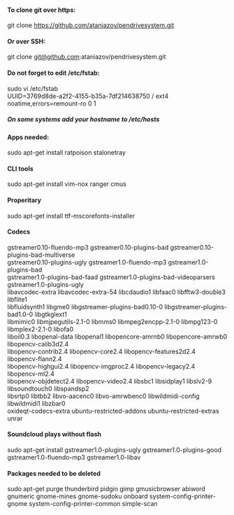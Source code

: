 #### To clone git over https:
git clone https://github.com/ataniazov/pendrivesystem.git
#### Or over SSH:
git clone git@github.com:ataniazov/pendrivesystem.git

#### Do not forget to edit /etc/fstab:
sudo vi /etc/fstab  
UUID=3769d8de-a2f2-4155-b35a-7df214638750 /               ext4    noatime,errors=remount-ro 0       1
##### On some systems add your hostname to /etc/hosts

#### Apps needed:
sudo apt-get install ratpoison stalonetray  
#### CLI tools
sudo apt-get install vim-nox ranger cmus 
#### Properitary
sudo apt-get install ttf-mscorefonts-installer
#### Codecs
gstreamer0.10-fluendo-mp3 gstreamer0.10-plugins-bad gstreamer0.10-plugins-bad-multiverse  
gstreamer0.10-plugins-ugly gstreamer1.0-fluendo-mp3 gstreamer1.0-plugins-bad  
gstreamer1.0-plugins-bad-faad gstreamer1.0-plugins-bad-videoparsers gstreamer1.0-plugins-ugly  
libavcodec-extra libavcodec-extra-54 libcdaudio1 libfaac0 libfftw3-double3 libflite1  
libfluidsynth1 libgme0 libgstreamer-plugins-bad0.10-0 libgstreamer-plugins-bad1.0-0 libgtkglext1   
libmimic0 libmjpegutils-2.1-0 libmms0 libmpeg2encpp-2.1-0 libmpg123-0 libmplex2-2.1-0 libofa0  
liboil0.3 libopenal-data libopenal1 libopencore-amrnb0 libopencore-amrwb0 libopencv-calib3d2.4  
libopencv-contrib2.4 libopencv-core2.4 libopencv-features2d2.4 libopencv-flann2.4  
libopencv-highgui2.4 libopencv-imgproc2.4 libopencv-legacy2.4 libopencv-ml2.4  
libopencv-objdetect2.4 libopencv-video2.4 libsbc1 libsidplay1 libslv2-9 libsoundtouch0 libspandsp2  
libsrtp0 libtbb2 libvo-aacenc0 libvo-amrwbenc0 libwildmidi-config libwildmidi1 libzbar0  
oxideqt-codecs-extra ubuntu-restricted-addons ubuntu-restricted-extras unrar  
#### Soundcloud plays without flash
sudo apt-get install gstreamer1.0-plugins-ugly gstreamer1.0-plugins-good gstreamer1.0-fluendo-mp3 gstreamer1.0-libav  

#### Packages needed to be deleted
sudo apt-get purge thunderbird pidgin gimp gmusicbrowser abiword gnumeric gnome-mines gnome-sudoku onboard system-config-printer-gnome system-config-printer-common simple-scan  
